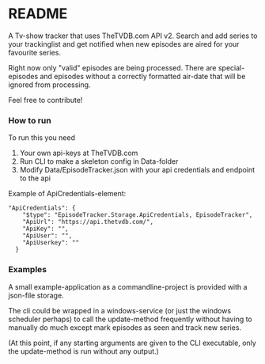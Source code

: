 # README #

A Tv-show tracker that uses TheTVDB.com API v2. Search and add series to your trackinglist and get notified when new episodes are aired for your favourite series.

Right now only "valid" episodes are being processed. There are special-episodes and episodes without a correctly formatted air-date that will be ignored from processing.

Feel free to contribute!

### How to run ###

To run this you need

1. Your own api-keys at TheTVDB.com
2. Run CLI to make a skeleton config in Data-folder
2. Modify Data/EpisodeTracker.json with your api credentials and endpoint to the api

Example of ApiCredentials-element:

```
"ApiCredentials": {
    "$type": "EpisodeTracker.Storage.ApiCredentials, EpisodeTracker",
    "ApiUrl": "https://api.thetvdb.com/",
    "ApiKey": "",
    "ApiUser": "",
    "ApiUserkey": ""
  }
```

### Examples ###

A small example-application as a commandline-project is provided with a json-file storage.

The cli could be wrapped in a windows-service (or just the windows scheduler perhaps) to call the update-method frequently without having to manually do much except mark episodes as seen and track new series.

(At this point, if any starting arguments are given to the CLI executable, only the update-method is run without any output.)
